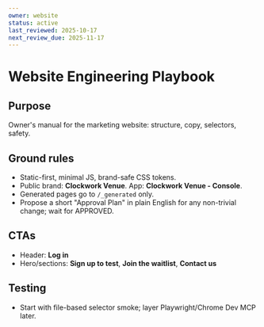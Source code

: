 ```yaml
---
owner: website
status: active
last_reviewed: 2025-10-17
next_review_due: 2025-11-17
---
```

# Website Engineering Playbook

## Purpose
Owner's manual for the marketing website: structure, copy, selectors, safety.

## Ground rules
- Static-first, minimal JS, brand-safe CSS tokens.
- Public brand: **Clockwork Venue**. App: **Clockwork Venue - Console**.
- Generated pages go to `/_generated` only.
- Propose a short "Approval Plan" in plain English for any non-trivial change; wait for APPROVED.

## CTAs
- Header: **Log in**
- Hero/sections: **Sign up to test**, **Join the waitlist**, **Contact us**

## Testing
- Start with file-based selector smoke; layer Playwright/Chrome Dev MCP later.
